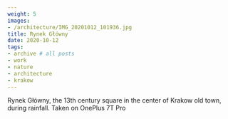 ```yaml
---
weight: 5
images:
- /architecture/IMG_20201012_101936.jpg
title: Rynek Główny
date: 2020-10-12
tags:
- archive # all posts
- work
- nature
- architecture
- krakow
---
```


Rynek Główny, the 13th century square in the center of Krakow old town, during rainfall. Taken on OnePlus 7T Pro